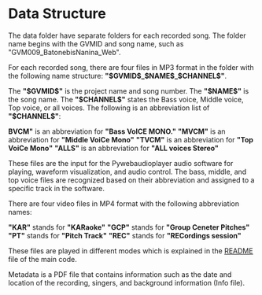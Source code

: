 # Data Structure

The data folder have separate folders for each recorded song. The folder name begins with the GVMID and song name, such as "GVM009_BatonebisNanina_Web".

For each recorded song, there are four files in MP3 format in the folder with the following name structure: **"\$GVMID\$\_\$NAME\$\_\$CHANNEL\$"**. 

The **"\$GVMID\$"** is the project name and song number. The **"\$NAME\$"** is the song name. The **"\$CHANNEL\$"** states the Bass voice, Middle voice, Top voice, or all voices. The following is an abbreviation list of **"\$CHANNEL\$"**:

**BVCM"** is an abbreviation for **"Bass VoICE MONO."**
**"MVCM"** is an abbreviation for **"Middle VoiCe Mono"**
**"TVCM"** is an abbreviation for **"Top VoiCe Mono"**
**"ALLS"** is an abbreviation for **"ALL voices Stereo"**

These files are the input for the Pywebaudioplayer audio software for playing, waveform visualization, and audio control. The bass, middle, and top voice files are recognized based on their abbreviation and assigned to a specific track in the software.

There are four video files in MP4 format with the following abbreviation names: 

**"KAR"** stands for **"KARaoke"**
**"GCP"** stands for **"Group Ceneter Pitches"**
**"PT"** stands for **"Pitch Track"**
**"REC"** stands for **"RECordings session"**

These files are played in different modes which is explained in the [README](https://github.com/resfahani/GVM-Player/blob/master/README.md) file of the main code.

Metadata is a PDF file that contains information such as the date and location of the recording, singers, and background information (Info file).

